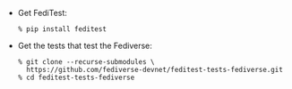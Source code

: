* Get FediTest:

  ```
  % pip install feditest
  ```

* Get the tests that test the Fediverse:

  ```
  % git clone --recurse-submodules \
    https://github.com/fediverse-devnet/feditest-tests-fediverse.git
  % cd feditest-tests-fediverse
  ```

